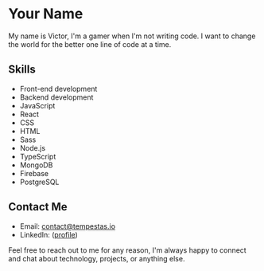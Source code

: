 # Your Name

My name is Victor, I'm a gamer when I'm not writing code. I want to change the world for the better one line of code at a time.

## Skills
- Front-end development 
- Backend development
- JavaScript 
- React 
- CSS 
- HTML
- Sass
- Node.js
- TypeScript
- MongoDB
- Firebase
- PostgreSQL

## Contact Me

- Email: contact@tempestas.io
- LinkedIn: ([profile](https://www.linkedin.com/in/ivictor-tran/))

Feel free to reach out to me for any reason, I'm always happy to connect and chat about technology, projects, or anything else. 
